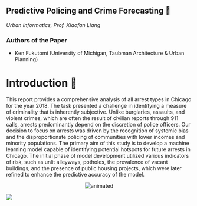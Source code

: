 ## ****Predictive Policing and Crime Forecasting 👮****
*Urban Informatics, Prof. Xiaofan Liang*

### Authors of the Paper
- Ken Fukutomi (University of Michigan, Taubman Architecture  & Urban Planning)
  
# **Introduction 📌** 
This report provides a comprehensive analysis of all arrest types in Chicago for the year 2018. The task presented a challenge in identifying a measure of criminality that is inherently subjective. Unlike burglaries, assaults, and violent crimes, which are often the result of civilian reports through 911 calls, arrests predominantly depend on the discretion of police officers. Our decision to focus on arrests was driven by the recognition of systemic bias and the disproportionate policing of communities with lower incomes and minority populations. The primary aim of this study is to develop a machine learning model capable of identifying potential hotspots for future arrests in Chicago. The initial phase of model development utilized various indicators of risk, such as unlit alleyways, potholes, the prevalence of vacant buildings, and the presence of public housing projects, which were later refined to enhance the predictive accuracy of the model.

<p align="center">
  <img src=![](https://github.com/kfukutom/urban-informatics-final/blob/main/additional/police.gif) alt="animated" />
</p>

![](https://github.com/kfukutom/urban-informatics-final/blob/main/additional/police.gif)
